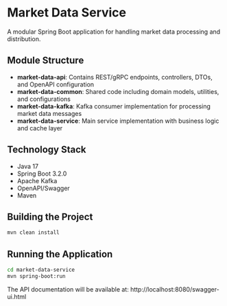# Market Data Service

A modular Spring Boot application for handling market data processing and distribution.

## Module Structure

- **market-data-api**: Contains REST/gRPC endpoints, controllers, DTOs, and OpenAPI configuration
- **market-data-common**: Shared code including domain models, utilities, and configurations
- **market-data-kafka**: Kafka consumer implementation for processing market data messages
- **market-data-service**: Main service implementation with business logic and cache layer

## Technology Stack

- Java 17
- Spring Boot 3.2.0
- Apache Kafka
- OpenAPI/Swagger
- Maven

## Building the Project

```bash
mvn clean install
```

## Running the Application

```bash
cd market-data-service
mvn spring-boot:run
```

The API documentation will be available at: http://localhost:8080/swagger-ui.html
